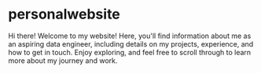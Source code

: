# personalwebsite
Hi there!  Welcome to my website! Here, you'll find information about me as an aspiring data engineer, including details on my projects, experience, and how to get in touch. Enjoy exploring, and feel free to scroll through to learn more about my journey and work.
